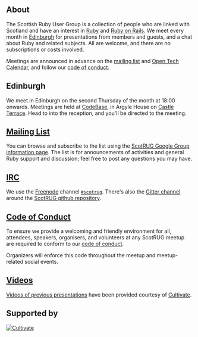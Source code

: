 ## About

The Scottish Ruby User Group is a collection of people who are linked
with Scotland and have an interest in [Ruby][] and [Ruby on Rails][].
We meet every month in [Edinburgh](#edinburgh)
for presentations from members and guests, and a chat about Ruby and
related subjects.  All are welcome, and there are no subscriptions or
costs involved.

Meetings are announced in advance on the [mailing list][] and
[Open Tech Calendar][], and follow our [code of conduct].

[Ruby]: https://www.ruby-lang.org/en/
[Ruby on Rails]: http://rubyonrails.org/


## Edinburgh

We meet in Edinburgh on the second Thursday of the month at 18:00
onwards.  Meetings are held at [CodeBase][], in Argyle House on
[Castle Terrace][]. Head to into the reception, and you'll be
directed to the meeting.

[Open Tech Calendar]: https://opentechcalendar.co.uk/group/27-scotrug
[CodeBase]: http://www.thisiscodebase.com/
[Castle Terrace]: https://goo.gl/maps/ZuPgH "Map"


## [Mailing List][]

You can browse and subscribe to the list using the
[ScotRUG Google Group information page][mailing list].  The list is
for announcements of activities and general Ruby support and
discussion; feel free to post any questions you may have.

[mailing list]: https://groups.google.com/forum/#!forum/scotrug


## [IRC][]

We use the [Freenode][] channel [`#scotrug`][IRC]. There's also the [Gitter channel][]
around the [ScotRUG github repository][].

[freenode]: https://www.freenode.net/
[IRC]: https://kiwiirc.com/client/irc.freenode.net/scotrug
[Gitter channel]: https://gitter.im/scotrug/scotrug.github.io?source=all-rooms-list
[ScotRUG github repository]: https://github.com/scotrug

## [Code of Conduct][]

To ensure we provide a welcoming and friendly environment for all,
attendees, speakers, organisers, and volunteers at any ScotRUG meetup
are required to conform to our [code of conduct][].

Organizers will enforce this code throughout the meetup and
meetup-related social events.

[code of conduct]: /code_of_conduct.html


## [Videos][]

[Videos of previous presentations][videos] have been provided courtesy
of [Cultivate][].

[videos]: http://vimeo.com/edgecaseuk/videos


## Supported by
[![Cultivate](/images/cultivate.png)][Cultivate]

[Cultivate]: http://www.cultivatehq.com/
